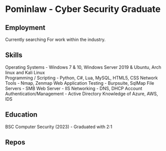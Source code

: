 # Pominlaw - Cyber Security Graduate

## Employment
Currently searching For work within the industry.

## Skills
Operating Systems - Windows 7 & 10, Windows Server 2019 & Ubuntu, Arch linux and Kali Linux\
Programming / Scripting - Python, C#, Lua, MySQL, HTML5, CSS
Network Tools - Nmap, Zenmap
Web Application Testing - Burpsuite, SqlMap
File Servers - SMB 
Web Server - IIS
Networking - DNS, DHCP
Account Authentication/Management - Active Directory
Knowledge of Azure, AWS, IDS

## Education 
BSC Computer Security (2023) - Graduated with 2:1

## Repos

<!--
**Thepominlaw/thepominlaw** is a ✨ _special_ ✨ repository because its `README.md` (this file) appears on your GitHub profile.

Here are some ideas to get you started:

- 🔭 I’m currently working on ...
- 🌱 I’m currently learning ...
- 👯 I’m looking to collaborate on ...
- 🤔 I’m looking for help with ...
- 💬 Ask me about ...
- 📫 How to reach me: ...
- 😄 Pronouns: ...
- ⚡ Fun fact: ...
-->
